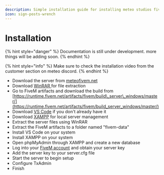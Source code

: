```yaml
---
description: Simple installation guide for installing meteo studios fivem server
icon: sign-posts-wrench
---
```


# Installation

{% hint style="danger" %}
Documentation is still under development. more things will be adding soon.
{% endhint %}

{% hint style="info" %}
Make sure to check the installation video from the customer section on meteo discord.
{% endhint %}



* Download the server from [meteofivem.net](https://meteofivem.net/)
* Download [WinRAR ](https://www.rarlab.com/download.htm)for file extraction
* Go to FiveM artifacts and download the build from [https://runtime.fivem.net/artifacts/fivem/build\_server\_windows/master/](https://runtime.fivem.net/artifacts/fivem/build_server_windows/master/)
* Download [VS Code](https://code.visualstudio.com/download) if you don't already have it
* Download [XAMPP](https://www.apachefriends.org/download.html) for local server management
* Extract the server files using WinRAR
* Extract the FiveM artifacts to a folder named "fivem-data"
* Install VS Code on your system
* Install XAMPP on your system
* Open phpMyAdmin through XAMPP and create a new database
* Log into your [FiveM account](https://portal.cfx.re/) and obtain your server key
* Add the server key to your server.cfg file
* Start the server to begin setup
* Configure TxAdmin
* Finish
